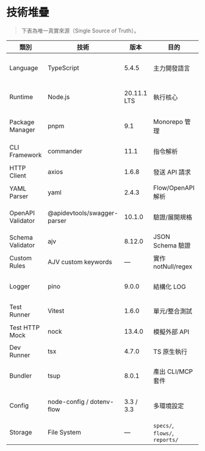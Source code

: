 # 技術堆疊
> 下表為唯一真實來源（Single Source of Truth）。

| 類別 | 技術 | 版本 | 目的 | 理由 |
| --- | --- | --- | --- | --- |
| Language | TypeScript | 5.4.5 | 主力開發語言 | 強型別支援 CLI/MCP 共同程式碼 |
| Runtime | Node.js | 20.11.1 LTS | 執行核心 | LTS 穩定、支援最新 API |
| Package Manager | pnpm | 9.1 | Monorepo 管理 | 節省磁碟、工作區支援成熟 |
| CLI Framework | commander | 11.1 | 指令解析 | PRD 指定、API 穩定 |
| HTTP Client | axios | 1.6.8 | 發送 API 請求 | 攔截器支援 Token/重試 |
| YAML Parser | yaml | 2.4.3 | Flow/OpenAPI 解析 | AST 能力充足 |
| OpenAPI Validator | @apidevtools/swagger-parser | 10.1.0 | 驗證/展開規格 | 支援 dereference 與驗證 |
| Schema Validator | ajv | 8.12.0 | JSON Schema 驗證 | 效能佳、可擴充 |
| Custom Rules | AJV custom keywords | — | 實作 notNull/regex | 與核心驗證整合 |
| Logger | pino | 9.0.0 | 結構化 LOG | JSON Lines、效能良好 |
| Test Runner | Vitest | 1.6.0 | 單元/整合測試 | 快速、ESM 友善 |
| Test HTTP Mock | nock | 13.4.0 | 模擬外部 API | 利於流程級測試 |
| Dev Runner | tsx | 4.7.0 | TS 原生執行 | 零設定支援 TS/ESM |
| Bundler | tsup | 8.0.1 | 產出 CLI/MCP 套件 | esbuild 核心、設定輕量 |
| Config | node-config / dotenv-flow | 3.3 / 3.3 | 多環境設定 | 支援檔案階層與密碼管理 |
| Storage | File System | — | `specs/`, `flows/`, `reports/` | 滿足現階段需求 |
